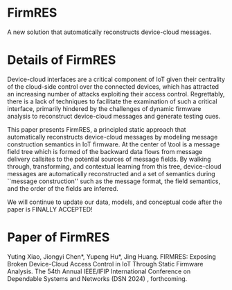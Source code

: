 # FirmRES
A new solution that automatically reconstructs device-cloud messages.
# Details of FirmRES
Device-cloud interfaces are a critical component of IoT given their centrality of the cloud-side control over the connected devices, which has attracted an increasing number of attacks exploiting their access control. Regrettably, there is a lack of techniques to facilitate the examination of such a critical interface, primarily hindered by the challenges of dynamic firmware analysis to reconstruct device-cloud messages and generate testing cues.

This paper presents FirmRES, a principled static approach that automatically reconstructs device-cloud messages by modeling message construction semantics in IoT firmware. At the center of \tool is a message field tree which is formed of the backward data flows from message delivery callsites to the potential sources of message fields. By walking through, transforming, and contextual learning from this tree, device-cloud messages are automatically reconstructed and a set of semantics during ``message construction'' such as the message format, the field semantics, and the order of the fields are inferred. 

We will continue to update our data, models, and conceptual code after the paper is FINALLY ACCEPTED!

# Paper of FirmRES
Yuting Xiao, Jiongyi Chen*, Yupeng Hu*, Jing Huang. FIRMRES: Exposing Broken Device-Cloud Access Control in IoT Through Static Firmware Analysis. The 54th Annual IEEE/IFIP International Conference on Dependable Systems and Networks (DSN 2024) , forthcoming.
